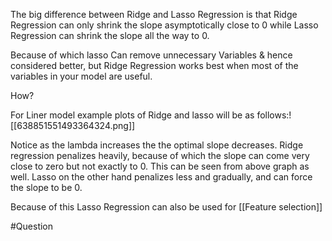 The big difference between Ridge and Lasso Regression is that Ridge Regression can only shrink the slope asymptotically close to 0 while Lasso Regression can shrink the slope all the way to 0.

Because of which lasso Can remove unnecessary Variables & hence considered better, but Ridge Regression works best when most of the variables in your model are useful.

How?

For Liner model example plots of Ridge and lasso will be as follows:![[638851551493364324.png]]

Notice as the lambda increases the the optimal slope decreases. Ridge regression penalizes heavily, because of which the slope can come very close to zero  but not exactly to 0. This can be seen from above graph as well.
Lasso on the other hand penalizes less and gradually, and can force the slope to be 0.

Because of this Lasso Regression can also be used for [[Feature selection]]

#Question

